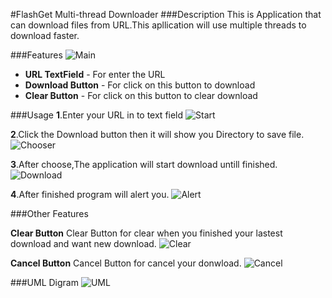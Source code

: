 #FlashGet Multi-thread Downloader
###Description
This is Application that can download files from URL.This apllication will use multiple threads to download faster.

###Features
![Main](https://cdn.discordapp.com/attachments/689474874762461249/710033292857966653/unknown.png)

* **URL TextField**  - For enter the URL
* **Download Button**  - For click on this button to download
* **Clear Button**  - For click on this button to clear download

###Usage
 **1**.Enter your URL in to text field
 ![Start](https://cdn.discordapp.com/attachments/632960013631225893/710034602340777994/unknown.png)
 
 **2**.Click the Download button then it will show you Directory to save file.
 ![Chooser](https://cdn.discordapp.com/attachments/632960013631225893/710034719609323525/unknown.png)
 
 **3**.After choose,The application will start download untill finished.
 ![Download](https://cdn.discordapp.com/attachments/632960013631225893/710038008639782932/unknown.png)
 
 **4**.After finished program will alert you.
 ![Alert](https://cdn.discordapp.com/attachments/632960013631225893/710038107642265600/unknown.png)
 
 ###Other Features
 
 **Clear Button**
 Clear Button for clear when you finished your lastest download and want new download.
 ![Clear](https://cdn.discordapp.com/attachments/632960013631225893/710038241620918272/unknown.png)
 
 **Cancel Button**
 Cancel Button for cancel your donwload.
 ![Cancel](https://cdn.discordapp.com/attachments/632960013631225893/710038577333141564/unknown.png)
 
 ###UML Digram
 ![UML](https://cdn.discordapp.com/attachments/632960013631225893/710043720799617064/Package_FlashGet.png)